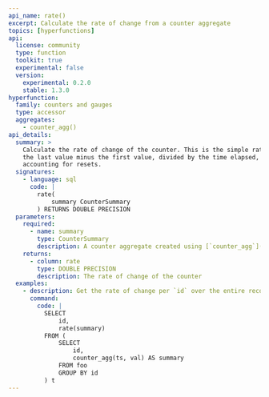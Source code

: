 ```yaml
---
api_name: rate()
excerpt: Calculate the rate of change from a counter aggregate
topics: [hyperfunctions]
api:
  license: community
  type: function
  toolkit: true
  experimental: false
  version:
    experimental: 0.2.0
    stable: 1.3.0
hyperfunction:
  family: counters and gauges
  type: accessor
  aggregates:
    - counter_agg()
api_details:
  summary: >
    Calculate the rate of change of the counter. This is the simple rate, equal to
    the last value minus the first value, divided by the time elapsed, after
    accounting for resets.
  signatures:
    - language: sql
      code: |
        rate(
            summary CounterSummary
        ) RETURNS DOUBLE PRECISION
  parameters:
    required:
      - name: summary
        type: CounterSummary
        description: A counter aggregate created using [`counter_agg`](#counter_agg)
    returns:
      - column: rate
        type: DOUBLE PRECISION
        description: The rate of change of the counter
  examples:
    - description: Get the rate of change per `id` over the entire recorded interval.
      command:
        code: |
          SELECT
              id,
              rate(summary)
          FROM (
              SELECT
                  id,
                  counter_agg(ts, val) AS summary
              FROM foo
              GROUP BY id
          ) t
---
```


